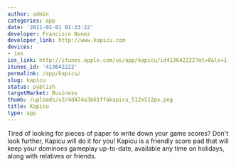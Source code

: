 ```yaml
---
author: admin
categories: app
date: '2011-02-01 01:23:22'
developer: Francisco Nunez
developer_link: http://www.kapicu.com
devices: 
- ios
ios_link: http://itunes.apple.com/us/app/kapicu/id413642222?mt=8&ls=1
itunes_id: '413642222'
permalink: /app/kapicu/
slug: kapicu
status: publish
targetMarket: Business
thumb: /uploads/v2/4d474a3b61ffakapicu_512x512px.png
title: Kapicu
type: app
---
```


Tired of looking for pieces of paper to write down your game scores? Don't look further, Kapicu will do it for you! Kapicu is a friendly score pad that will keep your dominoes gameplay up-to-date, available any time on holidays, along with relatives or friends.